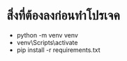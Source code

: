 # สิ่งที่ต้องลงก่อนทำโปรเจค

* python -m venv venv
* venv\Scripts\activate 
* pip install -r requirements.txt
